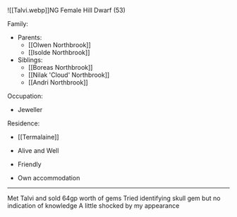 ![[Talvi.webp]]NG Female Hill Dwarf (53)

Family:
- Parents:
	- [[Olwen Northbrook]]
	- [[Isolde Northbrook]]
- Siblings:
	- [[Boreas Northbrook]]
	- [[Nilak 'Cloud' Northbrook]]
	- [[Andri Northbrook]]

Occupation:
- Jeweller 

Residence:
- [[Termalaine]] 


- Alive and Well
- Friendly
- Own accommodation


<hr>

Met Talvi and sold 64gp worth of gems
Tried identifying skull gem but no indication of knowledge
A little shocked by my appearance


